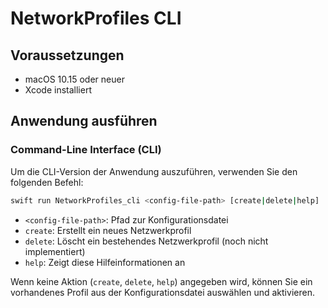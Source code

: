 # NetworkProfiles CLI

## Voraussetzungen

- macOS 10.15 oder neuer
- Xcode installiert

## Anwendung ausführen

### Command-Line Interface (CLI)

Um die CLI-Version der Anwendung auszuführen, verwenden Sie den folgenden Befehl:

```sh
swift run NetworkProfiles_cli <config-file-path> [create|delete|help]
```

- `<config-file-path>`: Pfad zur Konfigurationsdatei
- `create`: Erstellt ein neues Netzwerkprofil
- `delete`: Löscht ein bestehendes Netzwerkprofil (noch nicht implementiert)
- `help`: Zeigt diese Hilfeinformationen an

Wenn keine Aktion (`create`, `delete`, `help`) angegeben wird, können Sie ein vorhandenes Profil aus der Konfigurationsdatei auswählen und aktivieren.